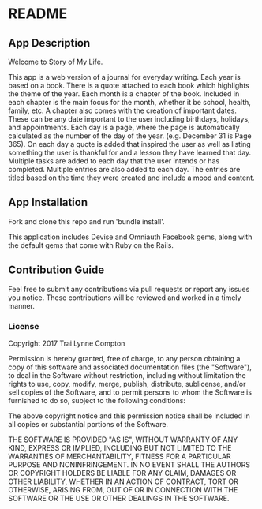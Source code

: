 # README

## App Description

Welcome to Story of My Life.

This app is a web version of a journal for everyday writing. 
Each year is based on a book. There is a quote attached to each book which highlights the theme of the year.
Each month is a chapter of the book. Included in each chapter is the main focus for the month, whether it be school, health, family, etc. A chapter also comes with the creation of important dates. These can be any date important to the user including birthdays, holidays, and appointments.
Each day is a page, where the page is automatically calculated as the number of the day of the year. (e.g. December 31 is Page 365). On each day a quote is added that inspired the user as well as listing something the user is thankful for and a lesson they have learned that day. Multiple tasks are added to each day that the user intends or has completed. Multiple entries are also added to each day. The entries are titled based on the time they were created and include a mood and content. 


## App Installation

Fork and clone this repo and run 'bundle install'.

This application includes Devise and Omniauth Facebook gems, along with the default gems that come with Ruby on the Rails.


## Contribution Guide

Feel free to submit any contributions via pull requests or report any issues you notice. 
These contributions will be reviewed and worked in a timely manner.


### License

Copyright 2017 Trai Lynne Compton

Permission is hereby granted, free of charge, to any person obtaining a copy of this software and associated documentation files (the "Software"), to deal in the Software without restriction, including without limitation the rights to use, copy, modify, merge, publish, distribute, sublicense, and/or sell copies of the Software, and to permit persons to whom the Software is furnished to do so, subject to the following conditions:

The above copyright notice and this permission notice shall be included in all copies or substantial portions of the Software.

THE SOFTWARE IS PROVIDED "AS IS", WITHOUT WARRANTY OF ANY KIND, EXPRESS OR IMPLIED, INCLUDING BUT NOT LIMITED TO THE WARRANTIES OF MERCHANTABILITY, FITNESS FOR A PARTICULAR PURPOSE AND NONINFRINGEMENT. IN NO EVENT SHALL THE AUTHORS OR COPYRIGHT HOLDERS BE LIABLE FOR ANY CLAIM, DAMAGES OR OTHER LIABILITY, WHETHER IN AN ACTION OF CONTRACT, TORT OR OTHERWISE, ARISING FROM, OUT OF OR IN CONNECTION WITH THE SOFTWARE OR THE USE OR OTHER DEALINGS IN THE SOFTWARE.
